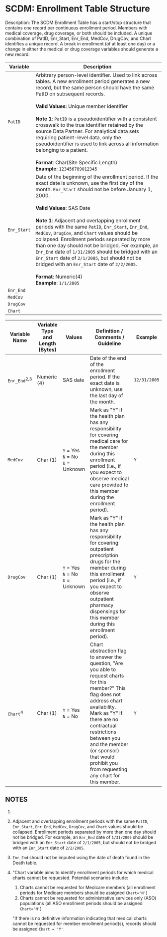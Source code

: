 # SCDM: Enrollment Table Structure

Description: The SCDM Enrollment Table has a start/stop structure that contains one record per continuous enrollment period. Members with medical coverage, drug coverage, or both should be included. A unique combination of PatID, Enr_Start, Enr_End, MedCov, DrugCov, and Chart identifies a unique record. A break in enrollment (of at least one day) or a change in either the medical or drug coverage variables should generate a new record.

| Variable | Description |
| --- | --- |
| `PatID` | Arbitrary person-level identifier. Used to link across tables. A new enrollment period generates a new record, but the same person should have the same PatID on subsequent records.<br><br>**Valid Values**: Unique member identifier<br><br>**Note 1**: `PatID` is a pseudoidentifier with a consistent crosswalk to the true identifier retained by the source Data Partner. For analytical data sets requiring patient-level data, only the pseudoidentifier is used to link across all information belonging to a patient.<br><br>**Format**: Char(Site Specific Length)<br>**Example**: `123456789012345` |
| `Enr_Start` | Date of the beginning of the enrollment period. If the exact date is unknown, use the first day of the month. `Enr_Start` should not be before January 1, 2000.<br><br>**Valid Values**: SAS Date<br><br>**Note 1**: Adjacent and overlapping enrollment periods with the same `PatID`, `Enr_Start`, `Enr_End`, `MedCov`, `DrugCov`, and `Chart` values should be collapsed. Enrollment periods separated by more than one day should not be bridged. For example, an `Enr_End` date of `1/31/2005` should be bridged with an `Enr_Start` date of `2/1/2005`, but should not be bridged with an `Enr_Start` date of `2/2/2005`.<br><br>**Format**: Numeric(4)<br>**Example**: `1/1/2005`|
| `Enr_End` |  |
| `MedCov` |  |
| `DrugCov` |  |
| `Chart` |  |

| Variable Name | Variable Type and Length (Bytes) | Values | Definition / Comments / Guideline | Example |
| --- | --- | --- | --- | --- |
| `Enr_End`<sup>2,3</sup> | Numeric (4) | SAS date | Date of the end of the enrollment period. If the exact date is unknown, use the last day of the month. | `12/31/2005` |
| `MedCov` | Char (1) | `Y` = Yes<br> `N` = No<br> `U` = Unknown | Mark as "Y" if the health plan has any responsibility for covering medical care for the member during this enrollment period (i.e., if you expect to observe medical care provided to this member during the enrollment period). | `Y` |
| `DrugCov` | Char (1) | `Y` = Yes<br> `N` = No<br> `U` = Unknown | Mark as "Y" if the health plan has any responsibility for covering outpatient prescription drugs for the member during this enrollment period (i.e., if you expect to observe outpatient pharmacy dispensings for this member during this enrollment period). | `Y` |
| `Chart`<sup>4</sup> | Char (1) | `Y` = Yes<br> `N` = No | Chart abstraction flag to answer the question, "Are you able to request charts for this member?" This flag does not address chart availability. Mark as "Y" if there are no contractual restrictions between you and the member (or sponsor) that would prohibit you from requesting any chart for this member. | `Y` |

## NOTES

1. .

2. Adjacent and overlapping enrollment periods with the same `PatID`, `Enr_Start`, `Enr_End`, `MedCov`, `DrugCov`, and `Chart` values should be collapsed. Enrollment periods separated by more than one day should not be bridged. For example, an `Enr_End` date of `1/31/2005` should be bridged with an `Enr_Start` date of `2/1/2005`, but should not be bridged with an `Enr_Start` date of `2/2/2005`.

3. `Enr_End` should not be imputed using the date of death found in the Death table.

4. "Chart variable aims to identify enrollment periods for which medical charts cannot be requested. Potential scenarios include:
    1. Charts cannot be requested for Medicare members (all enrollment periods for Medicare members should be assigned `Chart='N'`)
    2. Charts cannot be requested for administrative services only (ASO) populations (all ASO enrollment periods should be assigned `Chart='N'`)

    "If there is no definitive information indicating that medical charts cannot be requested for member enrollment period(s), records should be assigned `Chart = 'Y'`.
